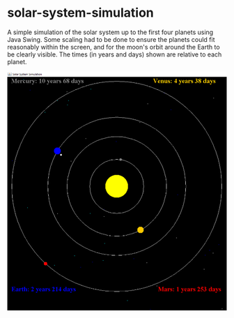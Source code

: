 # solar-system-simulation

A simple simulation of the solar system up to the first four planets using Java Swing. Some scaling had to be done to ensure the planets could fit reasonably within the screen, and for the moon's orbit around the Earth to be clearly visible. The times (in years and days) shown are relative to each planet.

![alt tag](/Solar%20System%20Simulation/solar_system_simulation.png)
